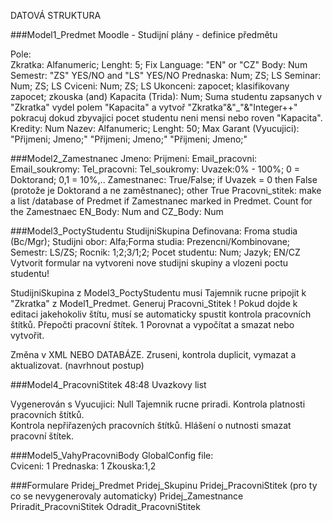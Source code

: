 DATOVÁ STRUKTURA 

###Model1_Predmet 
Moodle - Studijní plány - definice předmětu 

Pole:  
Zkratka: Alfanumeric; Lenght: 5; Fix 
Language: "EN" or "CZ" 
Body: Num 
Semestr: "ZS" YES/NO and "LS" YES/NO 
Prednaska: Num; ZS; LS 
Seminar: Num; ZS; LS 
Cviceni: Num; ZS; LS 
Ukonceni: zapocet; klasifikovany zapocet; zkouska (and) 
Kapacita (Trida): Num; Suma studentu zapsanych v "Zkratka" vydel polem "Kapacita" a vytvoř "Zkratka"&"_"&"Integer++" pokracuj dokud  zbyvajici pocet studentu neni mensi nebo roven "Kapacita". 
Kredity: Num 
Nazev: Alfanumeric; Lenght: 50; Max 
Garant (Vyucujici): "Přijmeni; Jmeno;"  "Přijmeni; Jmeno;" "Přijmeni; Jmeno;"  

###Model2_Zamestnanec 
Jmeno: 
Prijmeni: 
Email_pracovni: 
Email_soukromy: 
Tel_pracovni: 
Tel_soukromy: 
Uvazek:0% - 100%; 0 = Doktorand; 0,1 = 10%,.. 
Zamestnanec: True/False; if Uvazek = 0 then False (protože je Doktorand a ne zaměstnanec); other True 
Pracovni_stitek:  make a list /database of Predmet  if Zamestnanec marked in Predmet. Count for the Zamestnaec EN_Body:  Num and CZ_Body: Num 


###Model3_PoctyStudentu 
StudijniSkupina 
Definovana: Froma studia (Bc/Mgr); Studijni obor: Alfa;Forma studia: Prezencni/Kombinovane; Semestr: LS/ZS; Rocnik: 1;2;3/1;2; Pocet studentu: Num; Jazyk; EN/CZ 
Vytvorit formular na vytvoreni nove studijni skupiny a vlozeni poctu studentu! 

StudijniSkupina z Model3_PoctyStudentu musi Tajemnik rucne pripojit k "Zkratka" z Model1_Predmet. 
Generuj Pracovni_Stitek 
! Pokud dojde k editaci jakehokoliv štítu, musí se automaticky spustit kontrola pracovních štítků. Přepočti pracovní štítek. 1 Porovnat a vypočítat a smazat nebo vytvořit. 

Změna v XML NEBO DATABÁZE. 
Zruseni, kontrola duplicit, vymazat a aktualizovat. (navrhnout postup) 

###Model4_PracovniStitek 48:48 
Uvazkovy list 

Vygenerován s Vyucujici: Null Tajemnik rucne priradi. 
Kontrola platnosti pracovních štítků.  
Kontrola nepřiřazených pracovních štítků. 
Hlášení o nutnosti smazat pracovní štítek. 


###Model5_VahyPracovniBody 
GlobalConfig file:  
Cviceni: 1 
Prednaska: 1 
Zkouska:1,2 

###Formulare 
Pridej_Predmet 
Pridej_Skupinu 
Pridej_PracovniStitek (pro ty co se nevygenerovaly automaticky) 
Pridej_Zamestnance 
Priradit_PracovniStitek 
Odradit_PracovniStitek 

 

 

 



 
